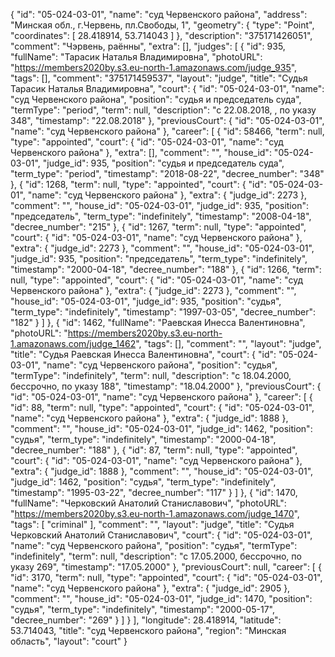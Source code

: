 {
    "id": "05-024-03-01",
    "name": "суд Червенского района",
    "address": "Минская обл., г.Червень, пл.Свободы, 1",
    "geometry": {
        "type": "Point",
        "coordinates": [
            28.418914,
            53.714043
        ]
    },
    "description": "375171426051",
    "comment": "Чэрвень, раённы",
    "extra": [],
    "judges": [
        {
            "id": 935,
            "fullName": "Тарасик Наталья Владимировна",
            "photoURL": "https://members2020by.s3.eu-north-1.amazonaws.com/judge_935",
            "tags": [],
            "comment": "375171459537",
            "layout": "judge",
            "title": "Судья Тарасик Наталья Владимировна",
            "court": {
                "id": "05-024-03-01",
                "name": "суд Червенского района",
                "position": "судья и председатель суда",
                "termType": "period",
                "term": null,
                "description": "c 22.08.2018, , по указу 348",
                "timestamp": "22.08.2018"
            },
            "previousCourt": {
                "id": "05-024-03-01",
                "name": "суд Червенского района"
            },
            "career": [
                {
                    "id": 58466,
                    "term": null,
                    "type": "appointed",
                    "court": {
                        "id": "05-024-03-01",
                        "name": "суд Червенского района"
                    },
                    "extra": [],
                    "comment": "",
                    "house_id": "05-024-03-01",
                    "judge_id": 935,
                    "position": "судья и председатель суда",
                    "term_type": "period",
                    "timestamp": "2018-08-22",
                    "decree_number": "348"
                },
                {
                    "id": 1268,
                    "term": null,
                    "type": "appointed",
                    "court": {
                        "id": "05-024-03-01",
                        "name": "суд Червенского района"
                    },
                    "extra": {
                        "judge_id": 2273
                    },
                    "comment": "",
                    "house_id": "05-024-03-01",
                    "judge_id": 935,
                    "position": "председатель",
                    "term_type": "indefinitely",
                    "timestamp": "2008-04-18",
                    "decree_number": "215"
                },
                {
                    "id": 1267,
                    "term": null,
                    "type": "appointed",
                    "court": {
                        "id": "05-024-03-01",
                        "name": "суд Червенского района"
                    },
                    "extra": {
                        "judge_id": 2273
                    },
                    "comment": "",
                    "house_id": "05-024-03-01",
                    "judge_id": 935,
                    "position": "председатель",
                    "term_type": "indefinitely",
                    "timestamp": "2000-04-18",
                    "decree_number": "188"
                },
                {
                    "id": 1266,
                    "term": null,
                    "type": "appointed",
                    "court": {
                        "id": "05-024-03-01",
                        "name": "суд Червенского района"
                    },
                    "extra": {
                        "judge_id": 2273
                    },
                    "comment": "",
                    "house_id": "05-024-03-01",
                    "judge_id": 935,
                    "position": "судья",
                    "term_type": "indefinitely",
                    "timestamp": "1997-03-05",
                    "decree_number": "182"
                }
            ]
        },
        {
            "id": 1462,
            "fullName": "Раевская Инесса Валентиновна",
            "photoURL": "https://members2020by.s3.eu-north-1.amazonaws.com/judge_1462",
            "tags": [],
            "comment": "",
            "layout": "judge",
            "title": "Судья Раевская Инесса Валентиновна",
            "court": {
                "id": "05-024-03-01",
                "name": "суд Червенского района",
                "position": "судья",
                "termType": "indefinitely",
                "term": null,
                "description": "c 18.04.2000, бессрочно, по указу 188",
                "timestamp": "18.04.2000"
            },
            "previousCourt": {
                "id": "05-024-03-01",
                "name": "суд Червенского района"
            },
            "career": [
                {
                    "id": 88,
                    "term": null,
                    "type": "appointed",
                    "court": {
                        "id": "05-024-03-01",
                        "name": "суд Червенского района"
                    },
                    "extra": {
                        "judge_id": 1888
                    },
                    "comment": "",
                    "house_id": "05-024-03-01",
                    "judge_id": 1462,
                    "position": "судья",
                    "term_type": "indefinitely",
                    "timestamp": "2000-04-18",
                    "decree_number": "188"
                },
                {
                    "id": 87,
                    "term": null,
                    "type": "appointed",
                    "court": {
                        "id": "05-024-03-01",
                        "name": "суд Червенского района"
                    },
                    "extra": {
                        "judge_id": 1888
                    },
                    "comment": "",
                    "house_id": "05-024-03-01",
                    "judge_id": 1462,
                    "position": "судья",
                    "term_type": "indefinitely",
                    "timestamp": "1995-03-22",
                    "decree_number": "117"
                }
            ]
        },
        {
            "id": 1470,
            "fullName": "Черковский Анатолий Станиславович",
            "photoURL": "https://members2020by.s3.eu-north-1.amazonaws.com/judge_1470",
            "tags": [
                "criminal"
            ],
            "comment": "",
            "layout": "judge",
            "title": "Судья Черковский Анатолий Станиславович",
            "court": {
                "id": "05-024-03-01",
                "name": "суд Червенского района",
                "position": "судья",
                "termType": "indefinitely",
                "term": null,
                "description": "c 17.05.2000, бессрочно, по указу 269",
                "timestamp": "17.05.2000"
            },
            "previousCourt": null,
            "career": [
                {
                    "id": 3170,
                    "term": null,
                    "type": "appointed",
                    "court": {
                        "id": "05-024-03-01",
                        "name": "суд Червенского района"
                    },
                    "extra": {
                        "judge_id": 2905
                    },
                    "comment": "",
                    "house_id": "05-024-03-01",
                    "judge_id": 1470,
                    "position": "судья",
                    "term_type": "indefinitely",
                    "timestamp": "2000-05-17",
                    "decree_number": "269"
                }
            ]
        }
    ],
    "longitude": 28.418914,
    "latitude": 53.714043,
    "title": "суд Червенского района",
    "region": "Минская область",
    "layout": "court"
}